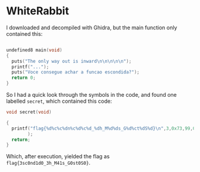 # WhiteRabbit

I downloaded and decompiled with Ghidra, but the main function only contained this:

```c

undefined8 main(void)
{
  puts("The only way out is inward\n\n\n\n\n");
  printf("...");
  puts("Voce consegue achar a funcao escondida?");
  return 0;
}

```

So I had a quick look through the symbols in the code, and found one labelled `secret`, which contained this code:

```c
void secret(void)

{
  printf("flag{%d%c%c%dn%c%d%c%d_%dh_M%d%ds_G%d%ct%dS%d}\n",3,0x73,99,0,100,1,100,0,3,4,1,0,0x73, 0,0
        );
  return;
}
```

Which, after execution, yielded the flag as `flag{3sc0nd1d0_3h_M41s_G0st0S0}`.
